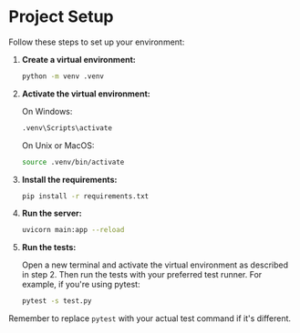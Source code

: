 # Project Setup

Follow these steps to set up your environment:

1. **Create a virtual environment:**

    ```bash
    python -m venv .venv
    ```

2. **Activate the virtual environment:**

    On Windows:

    ```bash
    .venv\Scripts\activate
    ```

    On Unix or MacOS:

    ```bash
    source .venv/bin/activate
    ```

3. **Install the requirements:**

    ```bash
    pip install -r requirements.txt
    ```

4. **Run the server:**

    ```bash
    uvicorn main:app --reload
    ```

5. **Run the tests:**

    Open a new terminal and activate the virtual environment as described in step 2. Then run the tests with your preferred test runner. For example, if you're using pytest:

    ```bash
    pytest -s test.py
    ```

Remember to replace `pytest` with your actual test command if it's different.

